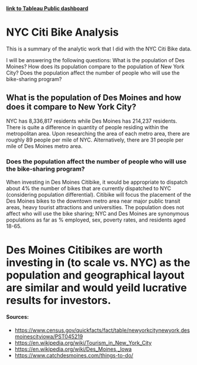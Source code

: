 #### [link to Tableau Public dashboard](https://public.tableau.com/profile/lauren.berens#!/vizhome/bikesharing_15941758017620/CitibikeInvestorStory)

# NYC Citi Bike Analysis

This is a summary of the analytic work that I did with the NYC Citi Bike data.

I will be answering the following questions: What is the population of Des Moines? How does its population compare to the population of New York City? Does the population affect the number of people who will use the bike-sharing program?

## What is the population of Des Moines and how does it compare to New York City?

NYC has 8,336,817 residents while Des Moines has 214,237 residents. There is quite a difference in quantity of people residing within the metropolitan area. Upon researching the area of each metro area, there are roughly 89 people per mile of NYC. Alternatively, there are 31 people per mile of Des Moines metro area.

### Does the population affect the number of people who will use the bike-sharing program?

When investing in Des Moines Citibike, it would be appropriate to dispatch about 4% the number of bikes that are currently dispatched to NYC (considering population differential). Citibike will focus the placement of the Des Moines bikes to the downtown metro area near major public transit areas, heavy tourist attractions and universities. The population does not affect who will use the bike sharing; NYC and Des Moines are synonymous populations as far as % employed, sex, poverty rates, and residents aged 18-65.

# Des Moines Citibikes are worth investing in (to scale vs. NYC) as the population and geographical layout are similar and would yeild lucrative results for investors.

#### Sources:

- https://www.census.gov/quickfacts/fact/table/newyorkcitynewyork,desmoinescityiowa/PST045219
- https://en.wikipedia.org/wiki/Tourism_in_New_York_City
- https://en.wikipedia.org/wiki/Des_Moines,_Iowa
- https://www.catchdesmoines.com/things-to-do/
